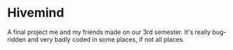 Hivemind
========

A final project me and my friends made on our 3rd semester. It's really bug-ridden and very badly coded in some places, if not all places.
